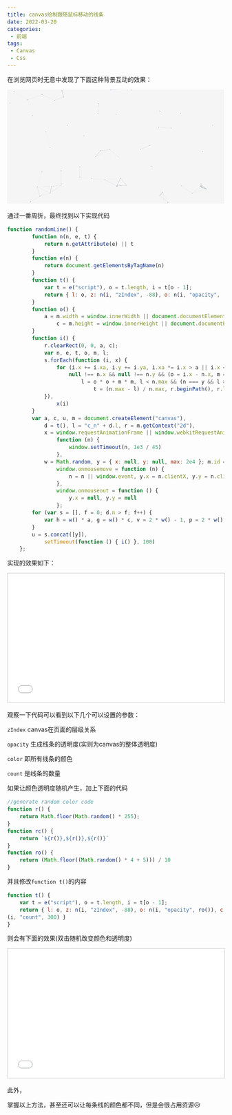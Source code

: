 ```yaml
---
title: canvas绘制跟随鼠标移动的线条
date: 2022-03-20
categories: 
 - 前端
tags:
 - Canvas
 - Css
---
```


在浏览网页时无意中发现了下面这种背景互动的效果：

![GIF动画演示](index.assets/%E6%88%AA%E5%9B%BE_20223420123450.gif)

通过一番周折，最终找到以下实现代码

```js
function randomLine() {
        function n(n, e, t) {
            return n.getAttribute(e) || t
        }
        function e(n) {
            return document.getElementsByTagName(n)
        }
        function t() {
            var t = e("script"), o = t.length, i = t[o - 1];
            return { l: o, z: n(i, "zIndex", -88), o: n(i, "opacity", .5), c: n(i, "color","0,0,0"), n: n(i, "count", 150) }
        }
        function o() {
            a = m.width = window.innerWidth || document.documentElement.clientWidth || document.body.clientWidth,
                c = m.height = window.innerHeight || document.documentElement.clientHeight || document.body.clientHeight
        }
        function i() {
            r.clearRect(0, 0, a, c);
            var n, e, t, o, m, l;
            s.forEach(function (i, x) {
                for (i.x += i.xa, i.y += i.ya, i.xa *= i.x > a || i.x < 0 ? -1 : 1, i.ya *= i.y > c || i.y < 0 ? -1 : 1, r.fillRect(i.x - .5, i.y - .5, 1, 1), e = x + 1; e < u.length; e++)n = u[e],
                    null !== n.x && null !== n.y && (o = i.x - n.x, m = i.y - n.y,
                        l = o * o + m * m, l < n.max && (n === y && l >= n.max / 2 && (i.x -= .03 * o, i.y -= .03 * m),
                            t = (n.max - l) / n.max, r.beginPath(), r.lineWidth = t / 2, r.strokeStyle = "rgba(" + d.c + "," + (t + .2) + ")", r.moveTo(i.x, i.y), r.lineTo(n.x, n.y), r.stroke()))
            }),
                x(i)
        }
        var a, c, u, m = document.createElement("canvas"),
            d = t(), l = "c_n" + d.l, r = m.getContext("2d"),
            x = window.requestAnimationFrame || window.webkitRequestAnimationFrame || window.mozRequestAnimationFrame || window.oRequestAnimationFrame || window.msRequestAnimationFrame ||
                function (n) {
                    window.setTimeout(n, 1e3 / 45)
                },
            w = Math.random, y = { x: null, y: null, max: 2e4 }; m.id = l, m.style.cssText = "position:fixed;top:0;left:0;z-index:" + d.z + ";opacity:" + d.o, e("body")[0].appendChild(m), o(), window.onresize = o,
                window.onmousemove = function (n) {
                    n = n || window.event, y.x = n.clientX, y.y = n.clientY
                },
                window.onmouseout = function () {
                    y.x = null, y.y = null
                };
        for (var s = [], f = 0; d.n > f; f++) {
            var h = w() * a, g = w() * c, v = 2 * w() - 1, p = 2 * w() - 1; s.push({ x: h, y: g, xa: v, ya: p, max: 6e3 })
        }
        u = s.concat([y]),
            setTimeout(function () { i() }, 100)
    };
```

实现的效果如下：

<iframe src="./demo/demo1.html" width="100%" height="300px" frameborder="0"style="border:1px solid #ccc" ></iframe>

观察一下代码可以看到以下几个可以设置的参数：

`zIndex` canvas在页面的层级关系

`opacity` 生成线条的透明度(实则为canvas的整体透明度)

`color` 即所有线条的颜色

`count` 是线条的数量

如果让颜色透明度随机产生，加上下面的代码

```js
//generate random color code
function r() {
    return Math.floor(Math.random() * 255);
}
function rc() {
    return `${r()},${r()},${r()}`
}
function ro() {
    return (Math.floor((Math.random() * 4 + 5))) / 10
}
```

并且修改`function t()`的内容

```js
function t() {
    var t = e("script"), o = t.length, i = t[o - 1];
    return { l: o, z: n(i, "zIndex", -88), o: n(i, "opacity", ro()), c: n(i, "color", rc()), n: n
(i, "count", 300) }
}
```

则会有下面的效果(双击随机改变颜色和透明度)

<iframe src="./demo/demo2.html" width="100%" height="300px" frameborder="0"style="border:1px solid #ccc" ></iframe>

此外，

掌握以上方法，甚至还可以让每条线的颜色都不同，但是会很占用资源😥